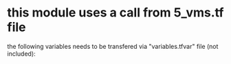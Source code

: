 # this module uses a call from 5_vms.tf file
the following variables needs to be transfered via 
"variables.tfvar" file (not included):

